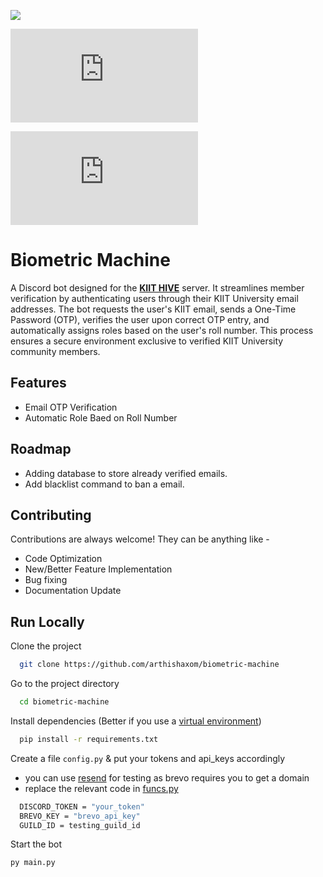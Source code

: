 
[![](https://dcbadge.limes.pink/api/server/https://discord.gg/7f7GVAKfFf)](https://discord.gg/7f7GVAKfFf)

![PyPI - Version](https://img.shields.io/pypi/v/discord.py?style=for-the-badge)

![PyPI - Python Version](https://img.shields.io/pypi/pyversions/discord.py?style=for-the-badge&color=%23e3a93d)




# Biometric Machine

A Discord bot designed for the [**KIIT HIVE**](https://discord.gg/7f7GVAKfFf) server. It streamlines member verification by authenticating users through their KIIT University email addresses. The bot requests the user's KIIT email, sends a One-Time Password (OTP), verifies the user upon correct OTP entry, and automatically assigns roles based on the user's roll number. This process ensures a secure environment exclusive to verified KIIT University community members.


## Features

- Email OTP Verification
- Automatic Role Baed on Roll Number


## Roadmap

- Adding database to store already verified emails.
- Add blacklist command to ban a email.


## Contributing

Contributions are always welcome! They can be anything like - 
- Code Optimization
- New/Better Feature Implementation
- Bug fixing
- Documentation Update

## Run Locally

Clone the project

```bash
  git clone https://github.com/arthishaxom/biometric-machine
```

Go to the project directory

```bash
  cd biometric-machine
```

Install dependencies (Better if you use a [virtual environment](https://www.youtube.com/watch?v=Y21OR1OPC9A&t=144s))

```bash
  pip install -r requirements.txt
```

Create a file `config.py` & put your tokens and api_keys accordingly
- you can use [resend](https://resend.com/emails) for testing as brevo requires you to get a domain
- replace the relevant code in [funcs.py](utils/funcs.py)
```bash
  DISCORD_TOKEN = "your_token"
  BREVO_KEY = "brevo_api_key" 
  GUILD_ID = testing_guild_id
```

Start the bot
```bash
py main.py
```